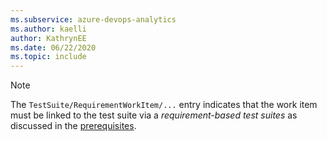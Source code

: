 ```yaml
---
ms.subservice: azure-devops-analytics
ms.author: kaelli
author: KathrynEE
ms.date: 06/22/2020
ms.topic: include
---
```



> [!NOTE]   
> The `TestSuite/RequirementWorkItem/...` entry indicates that the work item must be linked to the test suite via a *requirement-based test suites* as discussed in the [prerequisites](#prerequisites).  
